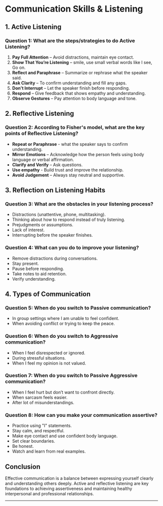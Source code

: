 # Communication Skills & Listening

## 1. Active Listening

### Question 1: What are the steps/strategies to do Active Listening?

1. **Pay Full Attention** – Avoid distractions, maintain eye contact.
2. **Show That You’re Listening** – smile, use small verbal words like I see, Go on.
3. **Reflect and Paraphrase** – Summarize or rephrase what the speaker said.
4. **Ask Clarity** – To confirm understanding and fill any gaps.
5. **Don't Interrupt** – Let the speaker finish before responding.
6. **Respond** – Give feedback that shows empathy and understanding.
7. **Observe Gestures** – Pay attention to body language and tone.


## 2. Reflective Listening

### Question 2: According to Fisher's model, what are the key points of Reflective Listening?

- **Repeat or Paraphrase** - what the speaker says to confirm understanding.
- **Mirror Emotions** – Acknowledge how the person feels using body language or verbal affirmation.
- **Clarify and Verify** – Ask questions.
- **Use empathy** - Build trust and improve the relationship.
- **Avoid Judgement** – Always stay neutral and supportive.


## 3. Reflection on Listening Habits

### Question 3: What are the obstacles in your listening process?

- Distractions (unattentive, phone, multitasking).
- Thinking about how to respond instead of truly listening.
- Prejudgments or assumptions.
- Lack of interest.
- Interrupting before the speaker finishes.

### Question 4: What can you do to improve your listening?

- Remove distractions during conversations.
- Stay present.
- Pause before responding.
- Take notes to aid retention.
- Verify understanding.


## 4. Types of Communication

### Question 5: When do you switch to Passive communication?

- In group settings where I am unable to feel confident.
- When avoiding conflict or trying to keep the peace.

### Question 6: When do you switch to Aggressive communication?

- When I feel disrespected or ignored.
- During stressful situations.
- When I feel my opinion is not valued.

### Question 7: When do you switch to Passive Aggressive communication?

- When I feel hurt but don’t want to confront directly.
- When sarcasm feels easier.
- After lot of misunderstandings.

### Question 8: How can you make your communication assertive?

- Practice using "I" statements.
- Stay calm, and respectful.
- Make eye contact and use confident body language.
- Set clear boundaries.
- Be honest.
- Watch and learn from real examples.


## Conclusion

Effective communication is a balance between expressing yourself clearly and understanding others deeply.
Active and reflective listening are key foundations to achieving assertiveness and maintaining healthy interpersonal and professional relationships.

---
